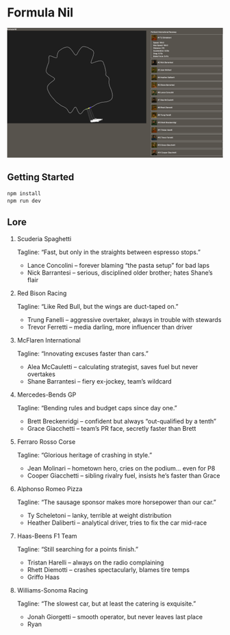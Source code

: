# Formula Nil

![Screenshot](./screenshot.png)

## Getting Started

```sh
npm install
npm run dev
```

## Lore

1. Scuderia Spaghetti

    Tagline: “Fast, but only in the straights between espresso stops.”
    - Lance Concolini – forever blaming “the pasta setup” for bad laps
    - Nick Barrantesi – serious, disciplined older brother; hates Shane’s flair

2. Red Bison Racing

    Tagline: “Like Red Bull, but the wings are duct-taped on.”
    - Trung Fanelli – aggressive overtaker, always in trouble with stewards
    - Trevor Ferretti – media darling, more influencer than driver

3. McFlaren International

    Tagline: “Innovating excuses faster than cars.”
    - Alea McCauletti – calculating strategist, saves fuel but never overtakes
    - Shane Barrantesi – fiery ex-jockey, team’s wildcard

4. Mercedes-Bends GP

    Tagline: “Bending rules and budget caps since day one.”
    - Brett Breckenridgi – confident but always “out-qualified by a tenth”
    - Grace Giacchetti – team’s PR face, secretly faster than Brett

5. Ferraro Rosso Corse

    Tagline: “Glorious heritage of crashing in style.”
    - Jean Molinari – hometown hero, cries on the podium… even for P8
    - Cooper Giacchetti – sibling rivalry fuel, insists he’s faster than Grace

6. Alphonso Romeo Pizza

    Tagline: “The sausage sponsor makes more horsepower than our car.”
    - Ty Scheletoni – lanky, terrible at weight distribution
    - Heather Daliberti – analytical driver, tries to fix the car mid-race

7. Haas-Beens F1 Team

    Tagline: “Still searching for a points finish.”
    - Tristan Harelli – always on the radio complaining
    - Rhett Diemotti – crashes spectacularly, blames tire temps
    - Griffo Haas

8. Williams-Sonoma Racing

    Tagline: “The slowest car, but at least the catering is exquisite.”
    - Jonah Giorgetti – smooth operator, but never leaves last place
    - Ryan